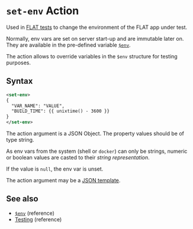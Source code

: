 # `set-env` Action

Used in [FLAT tests](/reference/testing/README.md) to change the environment of the FLAT app under test.

Normally, env vars are set on server start-up and are immutable later on. They are available in the pre-defined variable [`$env`](/references/variables.md#predefined-variables).

The action allows to override variables in the `$env` structure for testing purposes.

## Syntax

```xml
<set-env>
{
  "VAR_NAME": "VALUE",
  "BUILD_TIME": {{ unixtime() - 3600 }}
}
</set-env>
```

The action argument is a JSON Object. The property values should be of type string.

As env vars from the system (shell or `docker`) can only be strings, numeric or boolean values are casted to their _string representation_.

If the value is `null`, the env var is unset.

The action argument may be a [JSON template](/reference/templating/README.md).


## See also

* [`$env`](/reference/variables.md#predefined-variables) (reference)
* [Testing](/reference/testing/README.md) (reference)
